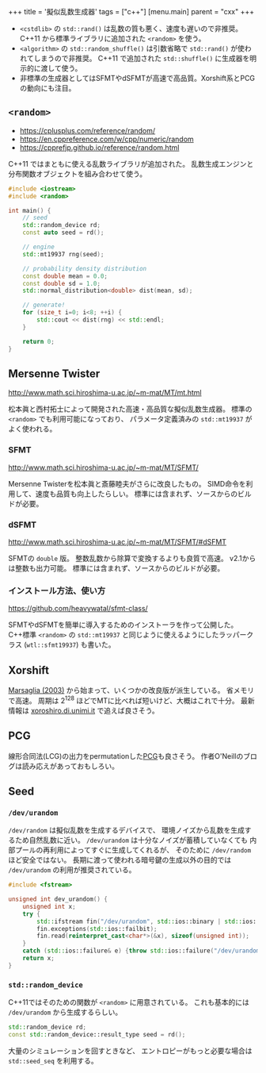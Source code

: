 +++
title = '擬似乱数生成器'
tags = ["c++"]
[menu.main]
  parent = "cxx"
+++

-   `<cstdlib>` の `std::rand()` は乱数の質も悪く、速度も遅いので非推奨。
    C++11 から標準ライブラリに追加された `<random>` を使う。
-   `<algorithm>` の `std::random_shuffle()` は引数省略で
    `std::rand()` が使われてしまうので非推奨。
    C++11 で追加された `std::shuffle()` に生成器を明示的に渡して使う。
-   非標準の生成器としてはSFMTやdSFMTが高速で高品質。Xorshift系とPCGの動向にも注目。


## `<random>`

-   <https://cplusplus.com/reference/random/>
-   <https://en.cppreference.com/w/cpp/numeric/random>
-   <https://cpprefjp.github.io/reference/random.html>

C++11 ではまともに使える乱数ライブラリが追加された。
乱数生成エンジンと分布関数オブジェクトを組み合わせて使う。

```c++
#include <iostream>
#include <random>

int main() {
    // seed
    std::random_device rd;
    const auto seed = rd();

    // engine
    std::mt19937 rng(seed);

    // probability density distribution
    const double mean = 0.0;
    const double sd = 1.0;
    std::normal_distribution<double> dist(mean, sd);

    // generate!
    for (size_t i=0; i<8; ++i) {
        std::cout << dist(rng) << std::endl;
    }

    return 0;
}
```

## Mersenne Twister

<http://www.math.sci.hiroshima-u.ac.jp/~m-mat/MT/mt.html>

松本眞と西村拓士によって開発された高速・高品質な擬似乱数生成器。
標準の `<random>` でも利用可能になっており、
パラメータ定義済みの `std::mt19937` がよく使われる。

### SFMT

<http://www.math.sci.hiroshima-u.ac.jp/~m-mat/MT/SFMT/>

Mersenne Twisterを松本眞と斎藤睦夫がさらに改良したもの。
SIMD命令を利用して、速度も品質も向上したらしい。
標準には含まれず、ソースからのビルドが必要。

### dSFMT

<http://www.math.sci.hiroshima-u.ac.jp/~m-mat/MT/SFMT/#dSFMT>

SFMTの `double` 版。
整数乱数から除算で変換するよりも良質で高速。
v2.1からは整数も出力可能。
標準には含まれず、ソースからのビルドが必要。

### インストール方法、使い方

<https://github.com/heavywatal/sfmt-class/>

SFMTやdSFMTを簡単に導入するためのインストーラを作って公開した。
C++標準 `<random>` の `std::mt19937`
と同じように使えるようにしたラッパークラス
(`wtl::sfmt19937`) も書いた。

## Xorshift

[Marsaglia (2003)](https://www.jstatsoft.org/article/view/v008i14)
から始まって、いくつかの改良版が派生している。
省メモリで高速。
周期は $2^{128}$ ほどでMTに比べれば短いけど、大概はこれで十分。
最新情報は
[xoroshiro.di.unimi.it](http://xoroshiro.di.unimi.it/)
で追えば良さそう。

## PCG

線形合同法(LCG)の出力をpermutationした[PCG](http://www.pcg-random.org/)も良さそう。
作者O'Neillのブログは読み応えがあっておもしろい。


## Seed

### `/dev/urandom`

`/dev/random` は擬似乱数を生成するデバイスで、
環境ノイズから乱数を生成するため自然乱数に近い。
`/dev/urandom` は十分なノイズが蓄積していなくても
内部プールの再利用によってすぐに生成してくれるが、
そのために `/dev/random` ほど安全ではない。
長期に渡って使われる暗号鍵の生成以外の目的では
`/dev/urandom` の利用が推奨されている。

```c++
#include <fstream>

unsigned int dev_urandom() {
    unsigned int x;
    try {
        std::ifstream fin("/dev/urandom", std::ios::binary | std::ios::in);
        fin.exceptions(std::ios::failbit);
        fin.read(reinterpret_cast<char*>(&x), sizeof(unsigned int));
    }
    catch (std::ios::failure& e) {throw std::ios::failure("/dev/urandom");}
    return x;
}
```

### `std::random_device`

C++11ではそのための関数が `<random>` に用意されている。
これも基本的には `/dev/urandom` から生成するらしい。

```c++
std::random_device rd;
const std::random_device::result_type seed = rd();
```

大量のシミュレーションを回すときなど、
エントロピーがもっと必要な場合は `std::seed_seq` を利用する。
